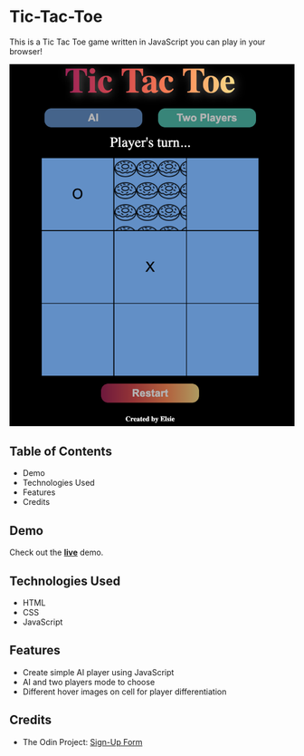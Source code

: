 # Tic-Tac-Toe
This is a Tic Tac Toe game written in JavaScript you can play in your browser!

![App Image](app.png)

## Table of Contents
- Demo
- Technologies Used
- Features
- Credits
## Demo
Check out the [**live**](https://elsiechen.github.io/Tic-Tac-Toe/) demo.

## Technologies Used
- HTML
- CSS
- JavaScript

## Features
- Create simple AI player using JavaScript
- AI and two players mode to choose
- Different hover images on cell for player differentiation


## Credits
- The Odin Project: [Sign-Up Form](https://www.theodinproject.com/lessons/node-path-javascript-tic-tac-toe)